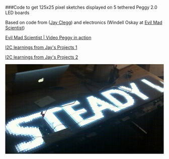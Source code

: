 ###Code to get 125x25 pixel sketches displayed on 5 tethered Peggy 2.0 LED boards

Based on code from ([Jay Clegg](http://www.planetclegg.com/projects/index.html)) 
and electronics (Windell Oskay at [Evil Mad Scientist](http://www.evilmadscientist.com/))

[Evil Mad Scientist | Video Peggy in action](http://www.evilmadscientist.com/2009/video-peggy-in-action/)

[I2C learnings from Jay's Projects 1](http://www.planetclegg.com/projects/QC-Peggy.html)

[I2C learnings from Jay's Projects 2](http://www.planetclegg.com/projects/Twi2Peggy.html)


![Example](https://raw.githubusercontent.com/kandizzy/5Peggys/master/5peggys-50.gif)
